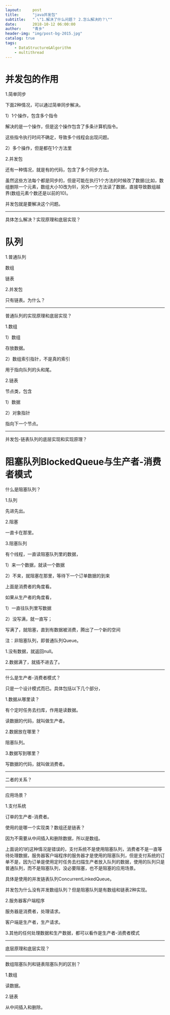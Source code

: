 ```yaml
---
layout:     post
title:      "java并发包"
subtitle:   " \"1.解决了什么问题？ 2.怎么解决的？\""
date:       2018-10-12 06:00:00
author:     "青乡"
header-img: "img/post-bg-2015.jpg"
catalog: true
tags:
    - DataStructure&Algorithm
    - multithread
---
```





# 并发包的作用

1.简单同步

下面2种情况，可以通过简单同步解决。

1）1个操作，包含多个指令

解决的是一个操作，但是这个操作包含了多条计算机指令。

这些指令执行时间不确定，导致多个线程会出现问题。



2）多个操作，但是都在1个方法里



2.并发包

还有一种情况，就是有的代码，包含了多个同步方法。



虽然这些方法每个都是同步的，但是可能在执行1个方法的时候改了数据(比如，数组删除一个元素，数组大小10改为9)，另外一个方法读了数据，直接导致数组越界(数组元素个数还是以前的10)。



并发包就是要解决这个问题。



---

具体怎么解决？实现原理和底层实现？



# 队列

1.普通队列

数组

链表



2.并发包

只有链表。为什么？



---

普通队列的实现原理和底层实现？

1.数组

1）数组

存放数据。

2）数组索引指针，不是真的索引

用于指向队列的头和尾。



2.链表

节点类，包含

1）数据

2）对象指针

指向下一个节点。



---

并发包-链表队列的底层实现和实现原理？









# 阻塞队列BlockedQueue与生产者-消费者模式

什么是阻塞队列？

1.队列

先进先出。



2.阻塞

一直卡在那里。



3.阻塞队列

有个线程，一直读阻塞队列里的数据，

1）来一个数据，就读一个数据

2）不来，就阻塞在那里，等待下一个订单数据的到来

上面是消费者的角度看。



如果从生产者的角度看，

1）一直往队列里写数据

2）没写满，就一直写；

写满了，就阻塞，直到有数据被消费，腾出了一个新的空间






注：非阻塞队列，即普通队列Queue。

1.没有数据，就返回null。

2.数据满了，就插不进去了。





---

什么是生产者-消费者模式？

只是一个设计模式而已。具体包括以下几个部分，

1.数据从哪里读？

有个定时任务去扫库，作用是读数据。

读数据的代码，就叫做生产者。

2.数据放在哪里？

阻塞队列。

3.数据写到哪里？

写数据的代码，就叫做消费者。





---

二者的关系？



---

应用场景？

1.支付系统

订单的生产者-消费者。



使用的是哪一个实现类？数组还是链表？

因为不需要从中间插入和删除数据，所以是数组。



上面说的1的这种情况是错误的，支付系统不是使用阻塞队列，消费者不是一直等待处理数据，服务器客户端程序的服务器才是使用的阻塞队列，但是支付系统的订单不是，因为订单是使用定时任务去扫描生产者放入队列的数据，使用的队列只是普通队列，而不是阻塞队列，没必要阻塞，也不是阻塞的应用场景。



具体是使用的并发链表队列ConcurrentLinkedQueue。



并发包为什么没有并发数组队列？但是阻塞队列是有数组和链表2种实现。





2.服务器客户端程序

服务器是消费者，处理请求。

客户端是生产者，生产请求。



3.其他的任何处理数据和生产数据，都可以看作是生产者-消费者模式





---

底层原理和底层实现？





---

数组阻塞队列和链表阻塞队列的区别？

1.数组

读数据。



2.链表

从中间插入和删除。











